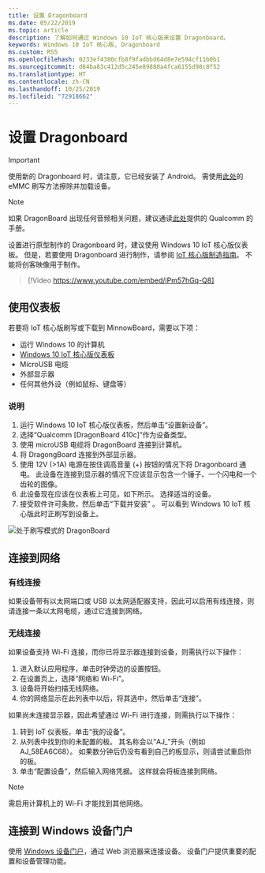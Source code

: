 ```yaml
---
title: 设置 Dragonboard
ms.date: 05/22/2019
ms.topic: article
description: 了解如何通过 Windows 10 IoT 核心版来设置 Dragonboard。
keywords: Windows 10 IoT 核心版, Dragonboard
ms.custom: RS5
ms.openlocfilehash: 0233ef4380cfb8f9fadbbd64d8e7e594cf11b0b1
ms.sourcegitcommit: d84ba83c412d5c245e89880a4fca6155d98c8f52
ms.translationtype: HT
ms.contentlocale: zh-CN
ms.lasthandoff: 10/25/2019
ms.locfileid: "72918662"
---
```

# <a name="setting-up-a-dragonboard"></a>设置 Dragonboard

> [!IMPORTANT]
> 使用新的 Dragonboard 时，请注意，它已经安装了 Android。 需使用[此处](https://docs.microsoft.com/en-us/windows/iot-core/tutorials/qualcomm)的 eMMC 刷写方法擦除并加载设备。

> [!NOTE]
> 如果 DragonBoard 出现任何音频相关问题，建议通读[此处](https://developer.qualcomm.com/download/db410c/stereo-connector-and-audio-routing-application-note.pdf)提供的 Qualcomm 的手册。 

设置进行原型制作的 Dragonboard 时，建议使用 Windows 10 IoT 核心版仪表板。 但是，若要使用 Dragonboard 进行制作，请参阅 [IoT 核心版制造指南](https://docs.microsoft.com/en-us/windows-hardware/manufacture/iot/iot-core-manufacturing-guide)。 不能将创客映像用于制作。
<br>
> [!Video https://www.youtube.com/embed/iPm57hGq-Q8]

## <a name="using-the-dashboard"></a>使用仪表板

若要将 IoT 核心版刷写或下载到 MinnowBoard，需要以下项：
* 运行 Windows 10 的计算机 
* [Windows 10 IoT 核心版仪表板](https://docs.microsoft.com/windows/iot-core/downloads)
* MicroUSB 电缆
* 外部显示器
* 任何其他外设（例如鼠标、键盘等）

### <a name="instructions"></a>说明

1. 运行 Windows 10 IoT 核心版仪表板，然后单击“设置新设备”。 
2. 选择“Qualcomm [DragonBoard 410c]”作为设备类型。
3. 使用 microUSB 电缆将 DragonBoard 连接到计算机。
4. 将 DragongBoard 连接到外部显示器。
5. 使用 12V (>1A) 电源在按住调高音量 (+) 按钮的情况下将 Dragonboard 通电。 此设备在连接到显示器的情况下应该显示包含一个锤子、一个闪电和一个齿轮的图像。
6. 此设备现在应该在仪表板上可见，如下所示。 选择适当的设备。
7. 接受软件许可条款，然后单击“下载并安装”  。 可以看到 Windows 10 IoT 核心版此时正刷写到设备上。

![处于刷写模式的 DragonBoard](../media/DeviceSetup/db4.png)

## <a name="connect-to-a-network"></a>连接到网络
### <a name="wired-connection"></a>有线连接
如果设备带有以太网端口或 USB 以太网适配器支持，因此可以启用有线连接，则请连接一条以太网电缆，通过它连接到网络。

### <a name="wireless-connection"></a>无线连接
如果设备支持 Wi-Fi 连接，而你已将显示器连接到设备，则需执行以下操作：

1. 进入默认应用程序，单击时钟旁边的设置按钮。
2. 在设置页上，选择“网络和 Wi-Fi”。 
3. 设备将开始扫描无线网络。
4. 你的网络显示在此列表中以后，将其选中，然后单击“连接”。 

如果尚未连接显示器，因此希望通过 Wi-Fi 进行连接，则需执行以下操作：

1. 转到 IoT 仪表板，单击“我的设备”。 
2. 从列表中找到你的未配置的板。 其名称会以“AJ_”开头（例如 AJ_58EA6C68）。 如果数分钟后仍没有看到自己的板显示，则请尝试重启你的板。
3. 单击“配置设备”，然后输入网络凭据。  这样就会将板连接到网络。

> [!NOTE]
> 需启用计算机上的 Wi-Fi 才能找到其他网络。

## <a name="connect-to-windows-device-portal"></a>连接到 Windows 设备门户

使用 [Windows 设备门户](../manage-your-device/DevicePortal.md)，通过 Web 浏览器来连接设备。 设备门户提供重要的配置和设备管理功能。 

